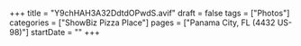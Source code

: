 +++
title = "Y9chHAH3A32DdtdOPwdS.avif"
draft = false
tags = ["Photos"]
categories = ["ShowBiz Pizza Place"]
pages = ["Panama City, FL (4432 US-98)"]
startDate = ""
+++
